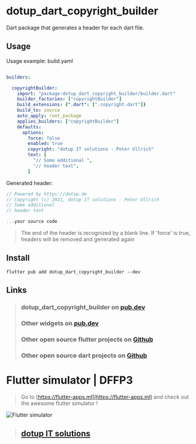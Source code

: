 
# dotup_dart_copyright_builder

Dart package that generates a header for each dart file.

## Usage

Usage example: build.yaml

```yaml

builders:

  copyrightBuilder:
    import: "package:dotup_dart_copyright_builder/builder.dart"
    builder_factories: ["copyrightBuilder"]
    build_extensions: {".dart": [".copyright.dart"]}
    build_to: source
    auto_apply: root_package
    applies_builders: ["copyrightBuilder"]
    defaults:
      options:
        force: false
        enabled: true
        copyright: "dotup IT solutions - Peter Ullrich"
        text: [
          "// Some additional ",
          "// header text",
        ]
```

Generated header:

```dart
// Powered by https://dotup.de
// Copyright (c) 2021, dotup IT solutions - Peter Ullrich
// Some additional
// header text

...your source code
```

> The end of the header is recognized by a blank line.
> If 'force' is true, headers will be removed and generated again


## Install
`flutter pub add dotup_dart_copyright_builder --dev`

## Links

> ### dotup_dart_copyright_builder on [pub.dev](https://pub.dev/packages/dotup_dart_copyright_builder)
>
> ### Other widgets on [pub.dev](https://pub.dev/packages?q=dotup)
> 
> ### Other open source flutter projects on [Github](https://github.com/search?q=dotup_flutter)
> 
> ### Other open source dart projects on [Github](https://github.com/search?q=dotup_dart)

# Flutter simulator | DFFP3
> Go to [https://flutter-apps.ml](https://flutter-apps.ml) and check out the awesome flutter simulator !

![Flutter simulator](https://flutter-apps.ml/wp-content/uploads/2021/10/Bildschirmfoto-2021-10-31-um-11.34.42-2048x1335.png)

> ## [dotup IT solutions](https://dotup.de)
